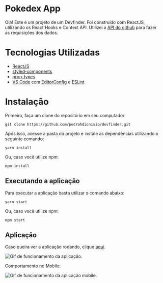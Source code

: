# Pokedex App

Olá! Este é um projeto de um Devfinder. Foi construído com ReactJS, utilizando os React Hooks e Context API. Utilizei a [API do github](https://docs.github.com/en/rest) para fazer as requisições dos dados.

# Tecnologias Utilizadas

 - [ReactJS](https://reactjs.org/docs/getting-started.html)
 - [styled-components](https://styled-components.com/)
 - [prop-types](https://reactjs.org/docs/typechecking-with-proptypes.html)
 - [VS Code](https://code.visualstudio.com/)  com  [EditorConfig](https://marketplace.visualstudio.com/items?itemName=EditorConfig.EditorConfig)  e  [ESLint](https://marketplace.visualstudio.com/items?itemName=dbaeumer.vscode-eslint)

# Instalação

Primeiro, faça um clone do repositório em seu computador:

    git clone https://github.com/pedrohdionisio/devfinder.git

Após isso, acesse a pasta do projeto e instale as dependências utilizando o seguinte comando:

    yarn install

Ou, caso você utilize npm:

    npm install

## Executando a aplicação

Para executar a aplicação basta utilizar o comando abaixo:

    yarn start

Ou, caso você utilize npm:

    npm start

## Aplicação

Caso queira ver a aplicação rodando, clique [aqui](https://pokedex-pedrohdionisio.netlify.app/).

![Gif de funcionamento da aplicação.](https://github.com/pedrohdionisio/pokedex-project/blob/main/pokedex.gif?raw=true)

Comportamento no Mobile:

![Gif de funcionamento da aplicação mobile.](https://github.com/pedrohdionisio/pokedex-project/blob/main/pokedex-mobile.gif?raw=true)

